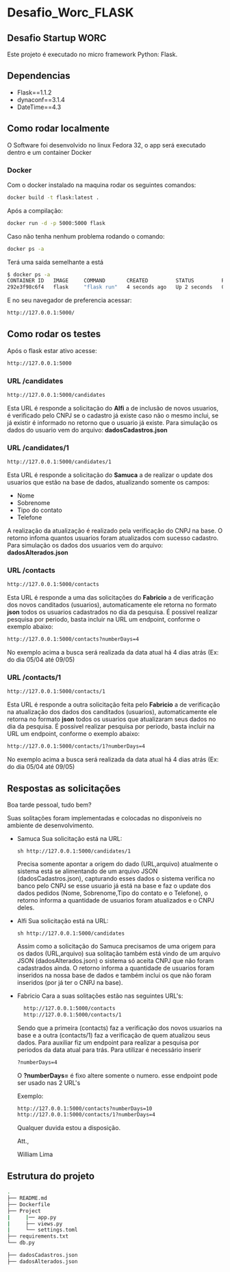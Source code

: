 # Desafio_Worc_FLASK
## Desafio Startup WORC

Este projeto é executado no micro framework Python: Flask.

## Dependencias

- Flask==1.1.2
- dynaconf==3.1.4
- DateTime==4.3

## Como rodar localmente
O Software foi desenvolvido no linux  Fedora 32, o app será executado dentro e um container Docker 

### Docker

Com o docker instalado na maquina rodar os seguintes comandos:
```sh
docker build -t flask:latest .
```
Após a compilação:
```sh
docker run -d -p 5000:5000 flask
```
Caso não tenha nenhum problema rodando o comando:
```sh
docker ps -a
```
Terá uma saida semelhante a está
```sh
$ docker ps -a
CONTAINER ID   IMAGE     COMMAND       CREATED         STATUS         PORTS                    NAMES
292e3f98c6f4   flask     "flask run"   4 seconds ago   Up 2 seconds   0.0.0.0:5000->5000/tcp   gifted_brahmagupta
```
E no seu navegador de preferencia acessar:
```sh
http://127.0.0.1:5000/
```

## Como rodar os testes
Após o flask estar ativo acesse:
```sh
http://127.0.0.1:5000
```
### URL /candidates
```sh
http://127.0.0.1:5000/candidates
```
Esta URL é responde a solicitação do **Alfi** a de inclusão de novos usuarios, é verificado pelo CNPJ se o cadastro já existe caso não o mesmo inclui, se já existir é informado no retorno que o usuario já existe. Para simulação os dados do usuario vem do arquivo: **dadosCadastros.json**

### URL /candidates/1
```sh
http://127.0.0.1:5000/candidates/1
```
Esta URL é responde a solicitação do **Samuca** a de realizar o update dos usuarios que estão na base de dados, atualizando somente os campos:
- Nome
- Sobrenome
- Tipo do contato
- Telefone

A realização da atualização é realizado pela verificação do CNPJ na base. O retorno infoma quantos usuarios foram atualizados com sucesso cadastro. 
Para simulação os dados dos usuarios vem do arquivo: **dadosAlterados.json**


### URL /contacts
```sh
http://127.0.0.1:5000/contacts
```
Esta URL é responde a uma das solicitações do **Fabricio** a de verificação dos novos canditados (usuarios), automaticamente ele retorna no formato **json** todos os usuarios cadastrados no dia da pesquisa.
É possivel realizar pesquisa por periodo, basta incluir na URL um endpoint, conforme o exemplo abaixo:

```sh
http://127.0.0.1:5000/contacts?numberDays=4
```
No exemplo acima a busca será realizada da data atual há 4 dias atrás (Ex: do dia 05/04 até 09/05)


### URL /contacts/1

```sh
http://127.0.0.1:5000/contacts/1
```
Esta URL é responde a outra solicitação feita pelo **Fabricio** a de verificação na atualização dos dados dos canditados (usuarios), automaticamente ele retorna no formato **json** todos os usuarios que atualizaram seus dados no dia da pesquisa.
É possivel realizar pesquisa por periodo, basta incluir na URL um endpoint, conforme o exemplo abaixo:

```sh
http://127.0.0.1:5000/contacts/1?numberDays=4
```
No exemplo acima a busca será realizada da data atual há 4 dias atrás (Ex: do dia 05/04 até 09/05)

## Respostas as solicitações

Boa tarde pessoal, tudo bem?

Suas solitações foram implementadas e colocadas no disponíveis no ambiente de desenvolvimento.

- Samuca
  Sua solicitação está na URL: 
  
  ```sh http://127.0.0.1:5000/candidates/1 ```
  
  Precisa somente apontar a origem do dado (URL,arquivo) atualmente o sistema está se alimentando de um arquivo JSON (dadosCadastros.json), capturando esses dados o sistema verifica no banco pelo CNPJ se esse usuario já está na base e faz o update dos dados pedidos (Nome, Sobrenome,Tipo do contato e o Telefone), o retorno informa a quantidade de usuarios foram atualizados e o CNPJ deles.
  
- Alfi
  Sua solicitação está na URL: 
  
  ```sh http://127.0.0.1:5000/candidates ```
  
  Assim como a solicitação do Samuca precisamos de uma origem para os dados (URL,arquivo) sua solitação também está vindo de um arquivo JSON (dadosAlterados.json) o sistema só aceita CNPJ que não foram cadastrados ainda.
  O retorno informa a quantidade de usuarios foram inseridos na nossa base de dados e também inclui os que não foram inseridos (por já ter o CNPJ na base).
  
 
- Fabricio
  Cara a suas solitações estão nas seguintes URL's:
  ```sh
    http://127.0.0.1:5000/contacts
    http://127.0.0.1:5000/contacts/1
  ```
  Sendo que a primeira (contacts) faz a verificação dos novos usuarios na base e a outra (contacts/1) faz a verificação de quem atualizou seus dados. Para auxiliar fiz um endpoint para realizar a pesquisa por periodos da data atual para trás.
  Para utilizar é necessário inserir 
  ```sh
  ?numberDays=4
  ```
  O **?numberDays=** é fixo altere somente o numero. esse endpoint pode ser usado nas 2 URL's
  
  Exemplo:
  
  ```sh
  http://127.0.0.1:5000/contacts?numberDays=10
  http://127.0.0.1:5000/contacts/1?numberDays=4
  ```
  
  Qualquer duvida estou a disposição.
  
  Att.,
  
  William Lima



## Estrutura do projeto
```sh
.
├── README.md                                      
├── Dockerfile
├── Project
|     |── app.py
|     ├── views.py
|     └── settings.toml
├── requirements.txt
└── db.py

├── dadosCadastros.json
├── dadosAlterados.json
```

